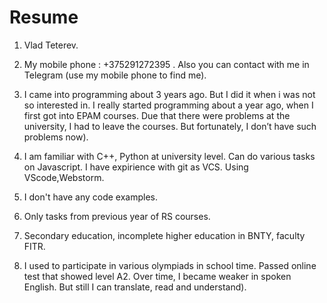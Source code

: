 # Resume
1. Vlad Teterev.
1. My mobile phone : +375291272395 . Also you can contact with me in Telegram (use my mobile phone to find me).

1. I came into programming about 3 years ago. But I did it when i was not so interested in. I really started programming about a year ago, when I first got into 
  EPAM courses. Due that there were problems at the university, I had to leave the courses. But fortunately, I don’t have such problems now).
1. I am familiar with С++, Python at university level. Can do various tasks on Javascript. I have expirience with git as VCS. Using VScode,Webstorm.
1. I don't have any code examples.
1. Only tasks from previous year of RS courses.
1. Secondary education, incomplete higher education in BNTY, faculty FITR. 
1. I used to participate in various olympiads in school time. Passed online test that showed level A2. 
Over time, I became weaker in spoken English. But still I can translate, read and understand).


